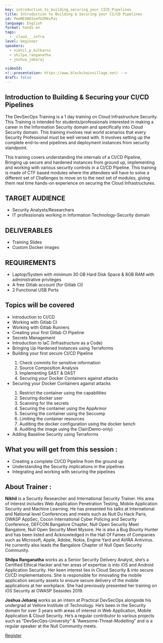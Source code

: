 ```yaml
---
key: introduction_to_building_securing_your_CICD_Pipelines
title: Introduction to Building & Securing your CI/CD Pipelines
id: PmoMEVHO3imfUIMXsPai
language: English
format: hands-on
tags:
  - _cloud___infra
level: beginner
speakers:
  - nikhil_p_kulkarni
  - shilpa_ranganatha
  - joshua_jebaraj
  
videoId: 
<!--presentation: https://www.blockchainvillage.net/ -->
draft: false
---
```

<h2>Introduction to Building & Securing your CI/CD Pipelines</h2>

The DevSecOps Training is a 1 day training on Cloud Infrastructure Security. This Training is intended for students/professionals interested in making a career in the Information Security domain and specifically into Cloud Security domain. This training involves real world scenarios that every Security Professional must be well versed with. It involves setting up the complete end-to-end pipelines and deployment instances from security standpoint.

This training covers understanding the internals of a CI/CD Pipeline, Bringing up secure and hardened instances from ground up, implementing and working with various security controls in a CI/CD Pipeline. This training is made of CTF based modules where the attendees will have to solve a different set of Challenges to move on to the next set of modules, giving them real time hands-on experience on securing the Cloud Infrastructures.

<h2>TARGET AUDIENCE</h2>
<ul>
	<li>Security Analysts/Researchers</li>
	<li>IT professionals working in Information Technology-Security domain</li>
</ul>

<h2>DELIVERABLES</h2>
<ul>
<li>Training Slides </li>
<li>Custom Docker images </li>
</ul>

<h2>REQUIREMENTS</h2>
<ul>
<li>Laptop/System with minimum 30 GB Hard Disk Space & 8GB RAM with administrative privileges </li>
<li>A free Gitlab account (for Gitlab CI)</li>
<li>2 Functional USB Ports</li>
</ul>

<h2>Topics will be covered</h2>
<ul>
<li>Introduction to CI/CD </li>
<li>Working with Gitlab CI </li>
<li>Working with Gitlab Runners </li>
<li>Creating your first Gitlab CI Pipeline </li>
<li>Secrets Management </li>
<li>Introduction to IaC (Infrastructure as a Code) </li>
<li>Bringing Up Hardened Instances using Terraforms </li>
<li>Building your first secure CI/CD Pipeline</li>
	<ol>
		<li>Check commits for sensitive information</li>
		<li>Source Composition Analysis</li>
		<li>Implementing SAST & DAST</li>
		<li>Securing your Docker Containers against attacks</li>
	</ol>
<li>Securing your Docker Containers against attacks</li>
	<ol>
		<li>Restrict the container using the capabilities</li>
		<li>Securing docker user</li>
		<li>Scanning for the secrets</li>
		<li>Securing the container using the AppArmor</li>
		<li>Securing the container using the Seccomp</li>
		<li>Limiting the container resources</li>
		<li>Auditing the docker configuration using the docker bench</li>
		<li>Auditing the image using the Clair(Demo-only)</li>
	</ol>
<li>Adding Baseline Security using Terraforms</li>
</ul>


<h2>What you will get from this session :</h2>
<ul>
	<li>Creating a complete CI/CD Pipeline from the ground up</li>
	<li>Understanding the Security implications in the pipelines</li>
	<li>Integrating and working with securing the pipelines</li>
</ul> 

<h2>About Trainer :</h2>

<b>Nikhil</b> is a Security Researcher and International Security Trainer. His area of interest includes Web Application Penetration Testing, Mobile Application Security and Machine Learning. He has presented his talks at International and National level Conferences and meets such as Nuit Du Hack Paris, OWASP AppSec, Cocon International Cyber Policing and Security Conference, DEFCON Bangalore Chapter, Null Open Security Meet Bangalore, Null Open Security Meet Mysore. He is also a Bug Bounty Hunter and has been listed and Acknowledged in the Hall Of Fames of Companies such as Microsoft, Apple, Adobe, Nokia, Engine Yard and AVIRA Antivirus. He currently also leads the Bangalore Chapter of Null Open Security Community.

<b>Shilpa Ranganatha</b> works as a Senior Security Delivery Analyst, she’s a Certified Ethical Hacker and her areas of expertise is into iOS and Android Application Security. Her keen interest lies in Cloud Security & into secure CI/CD implementations. She is responsible for innovating the mobile application security assets to ensure secure delivery of the mobile applications at her workplace. She had previously presented her training on iOS Security at OWASP Seasides 2019.

<b>Joshua Jebaraj</b> works as an intern at Practical DevSecOps alongside his undergrad at Vellore Institute of Technology. He’s been in the Security domain for over 3 years with areas of interest in Web Application, Mobile Application & Cloud Security. He’s a regular contributor to various projects such as “DevSecOps-University” & “Awesome-Threat-Modelling” and is a regular speaker at the Null Community meets.

<a align="center" class="btn primary" target="_blank" rel="noopener" href="https://docs.google.com/forms/d/1mWj86bLWtZfsCnfca4dHtD17ppC-RFCsFi-nhZiODWA/">Register</a>